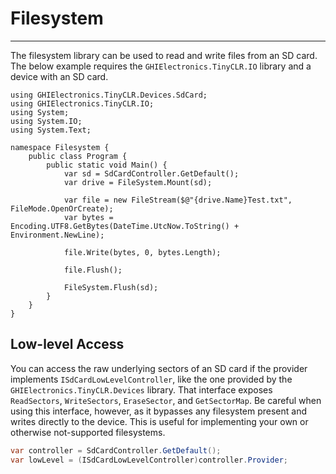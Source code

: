 # Filesystem
---
The filesystem library can be used to read and write files from an SD card. The below example requires the `GHIElectronics.TinyCLR.IO` library and a device with an SD card.

```
using GHIElectronics.TinyCLR.Devices.SdCard;
using GHIElectronics.TinyCLR.IO;
using System;
using System.IO;
using System.Text;

namespace Filesystem {
    public class Program {
        public static void Main() {
            var sd = SdCardController.GetDefault();
            var drive = FileSystem.Mount(sd);

            var file = new FileStream($@"{drive.Name}Test.txt", FileMode.OpenOrCreate);
            var bytes = Encoding.UTF8.GetBytes(DateTime.UtcNow.ToString() + Environment.NewLine);

            file.Write(bytes, 0, bytes.Length);

            file.Flush();

            FileSystem.Flush(sd);
        }
    }
}

```

## Low-level Access
You can access the raw underlying sectors of an SD card if the provider implements `ISdCardLowLevelController`, like the one provided by the `GHIElectronics.TinyCLR.Devices` library. That interface exposes `ReadSectors`, `WriteSectors`, `EraseSector`, and `GetSectorMap`. Be careful when using this interface, however, as it bypasses any filesystem present and writes directly to the device. This is useful for implementing your own or otherwise not-supported filesystems.

```cs
var controller = SdCardController.GetDefault();
var lowLevel = (ISdCardLowLevelController)controller.Provider;
```